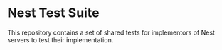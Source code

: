 # Nest Test Suite

This repository contains a set of shared tests for implementors of Nest servers
to test their implementation.

